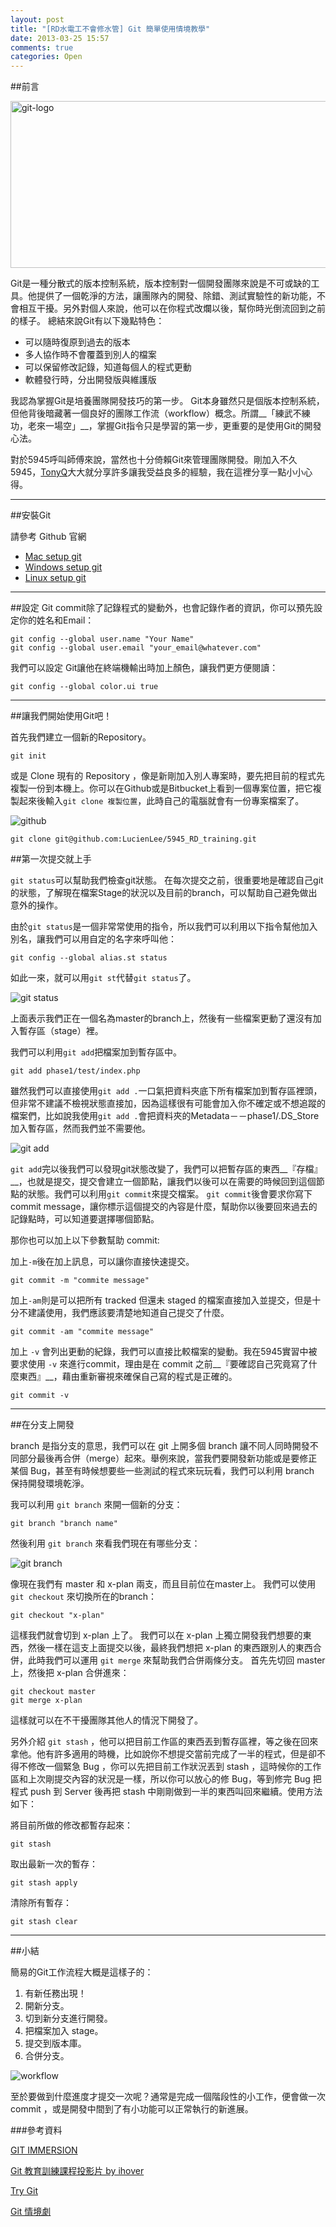 ```yaml
---
layout: post
title: "[RD水電工不會修水管] Git 簡單使用情境教學"
date: 2013-03-25 15:57
comments: true
categories: Open
---
```

##前言

<a href="http://www.flickr.com/photos/43616380@N07/8673251944/" title="Flickr 上 lkiral 的 git-logo"><img src="http://farm9.staticflickr.com/8524/8673251944_0e3ca1f1f3_z.jpg" width="640" height="267" alt="git-logo"></a>

Git是一種分散式的版本控制系統，版本控制對一個開發團隊來說是不可或缺的工具。他提供了一個乾淨的方法，讓團隊內的開發、除錯、測試實驗性的新功能，不會相互干擾。另外對個人來說，他可以在你程式改爛以後，幫你時光倒流回到之前的樣子。
總結來說Git有以下幾點特色：

*	可以隨時復原到過去的版本
*	多人協作時不會覆蓋到別人的檔案
*	可以保留修改記錄，知道每個人的程式更動
*	軟體發行時，分出開發版與維護版

我認為掌握Git是培養團隊開發技巧的第一步。
Git本身雖然只是個版本控制系統，但他背後暗藏著一個良好的團隊工作流（workflow）概念。所謂__「練武不練功，老來一場空」__，掌握Git指令只是學習的第一步，更重要的是使用Git的開發心法。

對於5945呼叫師傅來說，當然也十分倚賴Git來管理團隊開發。剛加入不久5945，[TonyQ]大大就分享許多讓我受益良多的經驗，我在這裡分享一點小小心得。

<!--more-->
---

##安裝Git

請參考 Github 官網

* [Mac setup git]
* [Windows setup git]
* [Linux setup git]


[Mac setup git]: http://help.github.com/mac-set-up-git/
[Windows setup git]: http://help.github.com/win-set-up-git/
[Linux setup git]: http://help.github.com/linux-set-up-git/

---

##設定
Git commit除了記錄程式的變動外，也會記錄作者的資訊，你可以預先設定你的姓名和Email：

	git config --global user.name "Your Name"
	git config --global user.email "your_email@whatever.com"

我們可以設定 Git讓他在終端機輸出時加上顏色，讓我們更方便閱讀：

	git config --global color.ui true
---

##讓我們開始使用Git吧！

首先我們建立一個新的Repository。

	git init

或是 Clone 現有的 Repository ，像是新剛加入別人專案時，要先把目前的程式先複製一份到本機上。你可以在Github或是Bitbucket上看到一個專案位置，把它複製起來後輸入`git clone 複製位置`，此時自己的電腦就會有一份專案檔案了。

![github](http://farm9.staticflickr.com/8522/8671665547_35020ba137_z.jpg)

	git clone git@github.com:LucienLee/5945_RD_training.git


##第一次提交就上手

`git status`可以幫助我們檢查git狀態。
在每次提交之前，很重要地是確認自己git的狀態，了解現在檔案Stage的狀況以及目前的branch，可以幫助自己避免做出意外的操作。

由於`git status`是一個非常常使用的指令，所以我們可以利用以下指令幫他加入別名，讓我們可以用自定的名字來呼叫他：

	git config --global alias.st status

如此一來，就可以用`git st`代替`git status`了。

![git status](http://farm9.staticflickr.com/8531/8671712357_27e67402d1_z.jpg)

上面表示我們正在一個名為master的branch上，然後有一些檔案更動了還沒有加入暫存區（stage）裡。

我們可以利用`git add`把檔案加到暫存區中。

	git add phase1/test/index.php

雖然我們可以直接使用`git add .`一口氣把資料夾底下所有檔案加到暫存區裡頭，但非常不建議不檢視狀態直接加，因為這樣很有可能會加入你不確定或不想追蹤的檔案們，比如說我使用`git add .`會把資料夾的Metadata－－phase1/.DS_Store加入暫存區，然而我們並不需要他。

![git add](http://farm9.staticflickr.com/8384/8671794541_128ba186c7_z.jpg)

`git add`完以後我們可以發現git狀態改變了，我們可以把暫存區的東西__『存檔』__，也就是提交，提交會建立一個節點，讓我們以後可以在需要的時候回到這個節點的狀態。我們可以利用`git commit`來提交檔案。
`git commit`後會要求你寫下commit message，讓你標示這個提交的內容是什麼，幫助你以後要回來過去的記錄點時，可以知道要選擇哪個節點。

那你也可以加上以下參數幫助 commit:

加上`-m`後在加上訊息，可以讓你直接快速提交。

	git commit -m "commite message"

加上`-am`則是可以把所有 tracked 但還未 staged 的檔案直接加入並提交，但是十分不建議使用，我們應該要清楚地知道自己提交了什麼。

	git commit -am "commite message"

加上 `-v` 會列出更動的紀錄，我們可以直接比較檔案的變動。我在5945實習中被要求使用 `-v` 來進行commit，理由是在 commit 之前__『要確認自己究竟寫了什麼東西』__，藉由重新審視來確保自己寫的程式是正確的。

	git commit -v

----

##在分支上開發

branch 是指分支的意思，我們可以在 git 上開多個 branch 讓不同人同時開發不同部分最後再合併（merge）起來。舉例來說，當我們要開發新功能或是要修正某個 Bug，甚至有時候想要些一些測試的程式來玩玩看，我們可以利用 branch 保持開發環境乾淨。

我可以利用 `git branch` 來開一個新的分支：

	git branch "branch name"

然後利用 `git branch` 來看我們現在有哪些分支：

![git branch](http://farm9.staticflickr.com/8393/8671903821_5e3e453547_z.jpg)

像現在我們有 master 和 x-plan 兩支，而且目前位在master上。
我們可以使用 `git checkout` 來切換所在的branch：

	git checkout "x-plan"

這樣我們就會切到 x-plan 上了。
我們可以在 x-plan 上獨立開發我們想要的東西，然後一樣在這支上面提交以後，最終我們想把 x-plan 的東西跟別人的東西合併，此時我們可以運用 `git merge` 來幫助我們合併兩條分支。
首先先切回 master 上，然後把 x-plan 合併進來：

	git checkout master
	git merge x-plan

這樣就可以在不干擾團隊其他人的情況下開發了。

另外介紹 `git stash` ，他可以把目前工作區的東西丟到暫存區裡，等之後在回來拿他。他有許多適用的時機，比如說你不想提交當前完成了一半的程式，但是卻不得不修改一個緊急 Bug ，你可以先把目前工作狀況丟到 stash ，這時候你的工作區和上次剛提交內容的狀況是一樣，所以你可以放心的修 Bug，等到修完 Bug 把程式 push 到 Server 後再把 stash 中剛剛做到一半的東西叫回來繼續。使用方法如下：

將目前所做的修改都暫存起來：

	git stash

取出最新一次的暫存：

	git stash apply

清除所有暫存：

	git stash clear

----
##小結

簡易的Git工作流程大概是這樣子的：

1. 有新任務出現！
2. 開新分支。
3. 切到新分支進行開發。
4. 把檔案加入 stage。
5. 提交到版本庫。
6. 合併分支。

![workflow](http://farm9.staticflickr.com/8523/8673174076_b2aa77a843_z.jpg)

至於要做到什麼進度才提交一次呢？通常是完成一個階段性的小工作，便會做一次 commit ，或是開發中間到了有小功能可以正常執行的新進展。







###參考資料

[GIT IMMERSION](https://gitimmersion-apputu.rhcloud.com/index.html)

[Git 教育訓練課程投影片 by ihover](http://ihower.tw/blog/archives/6696)

[Try Git](http://try.github.com/)

[Git 情境劇](http://blog.gogojimmy.net/2012/02/29/git-scenario/)

[TonyQ]: https://www.facebook.com/tonylovejava